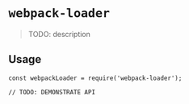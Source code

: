 # `webpack-loader`

> TODO: description

## Usage

```
const webpackLoader = require('webpack-loader');

// TODO: DEMONSTRATE API
```
